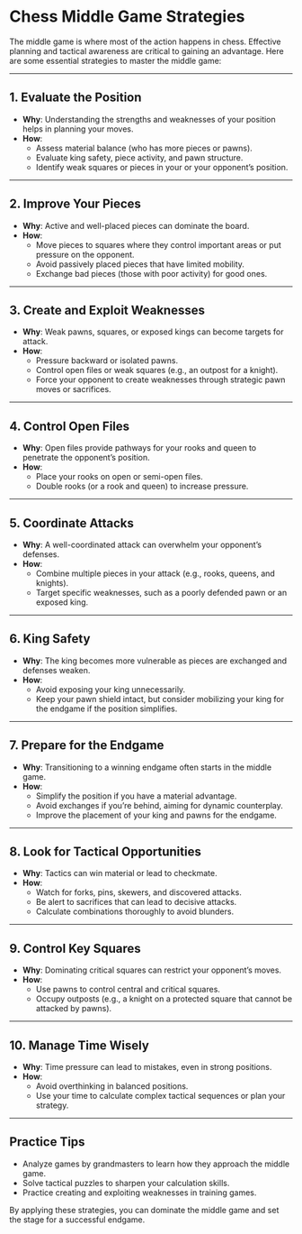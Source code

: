 # Chess Middle Game Strategies

The middle game is where most of the action happens in chess. Effective planning and tactical awareness are critical to gaining an advantage. Here are some essential strategies to master the middle game:

---

## 1. **Evaluate the Position**
- **Why**: Understanding the strengths and weaknesses of your position helps in planning your moves.
- **How**:
  - Assess material balance (who has more pieces or pawns).
  - Evaluate king safety, piece activity, and pawn structure.
  - Identify weak squares or pieces in your or your opponent’s position.

---

## 2. **Improve Your Pieces**
- **Why**: Active and well-placed pieces can dominate the board.
- **How**:
  - Move pieces to squares where they control important areas or put pressure on the opponent.
  - Avoid passively placed pieces that have limited mobility.
  - Exchange bad pieces (those with poor activity) for good ones.

---

## 3. **Create and Exploit Weaknesses**
- **Why**: Weak pawns, squares, or exposed kings can become targets for attack.
- **How**:
  - Pressure backward or isolated pawns.
  - Control open files or weak squares (e.g., an outpost for a knight).
  - Force your opponent to create weaknesses through strategic pawn moves or sacrifices.

---

## 4. **Control Open Files**
- **Why**: Open files provide pathways for your rooks and queen to penetrate the opponent’s position.
- **How**:
  - Place your rooks on open or semi-open files.
  - Double rooks (or a rook and queen) to increase pressure.

---

## 5. **Coordinate Attacks**
- **Why**: A well-coordinated attack can overwhelm your opponent’s defenses.
- **How**:
  - Combine multiple pieces in your attack (e.g., rooks, queens, and knights).
  - Target specific weaknesses, such as a poorly defended pawn or an exposed king.

---

## 6. **King Safety**
- **Why**: The king becomes more vulnerable as pieces are exchanged and defenses weaken.
- **How**:
  - Avoid exposing your king unnecessarily.
  - Keep your pawn shield intact, but consider mobilizing your king for the endgame if the position simplifies.

---

## 7. **Prepare for the Endgame**
- **Why**: Transitioning to a winning endgame often starts in the middle game.
- **How**:
  - Simplify the position if you have a material advantage.
  - Avoid exchanges if you’re behind, aiming for dynamic counterplay.
  - Improve the placement of your king and pawns for the endgame.

---

## 8. **Look for Tactical Opportunities**
- **Why**: Tactics can win material or lead to checkmate.
- **How**:
  - Watch for forks, pins, skewers, and discovered attacks.
  - Be alert to sacrifices that can lead to decisive attacks.
  - Calculate combinations thoroughly to avoid blunders.

---

## 9. **Control Key Squares**
- **Why**: Dominating critical squares can restrict your opponent’s moves.
- **How**:
  - Use pawns to control central and critical squares.
  - Occupy outposts (e.g., a knight on a protected square that cannot be attacked by pawns).

---

## 10. **Manage Time Wisely**
- **Why**: Time pressure can lead to mistakes, even in strong positions.
- **How**:
  - Avoid overthinking in balanced positions.
  - Use your time to calculate complex tactical sequences or plan your strategy.

---

## Practice Tips
- Analyze games by grandmasters to learn how they approach the middle game.
- Solve tactical puzzles to sharpen your calculation skills.
- Practice creating and exploiting weaknesses in training games.

By applying these strategies, you can dominate the middle game and set the stage for a successful endgame.
